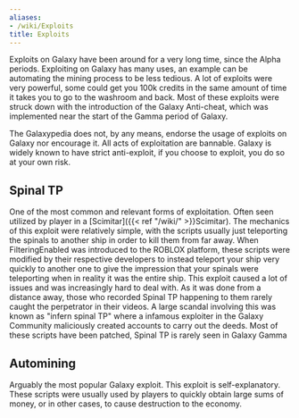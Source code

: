 ```yaml
---
aliases:
- /wiki/Exploits
title: Exploits
---
```


Exploits on Galaxy have been around for a very long time, since the Alpha periods. Exploiting on Galaxy has many uses, an example can be automating the mining process to be less tedious. A lot of exploits were very powerful, some could get you 100k credits in the same amount of time it takes you to go to the washroom and back. Most of these exploits were struck down with the introduction of the Galaxy Anti-cheat, which was implemented near the start of the Gamma period of Galaxy.

The Galaxypedia does not, by any means, endorse the usage of exploits on Galaxy nor encourage it. All acts of exploitation are bannable. Galaxy is widely known to have strict anti-exploit, if you choose to exploit, you do so at your own risk.

## Spinal TP 

One of the most common and relevant forms of exploitation. Often seen utilized by player in a [Scimitar]({{< ref "/wiki/" >}}Scimitar). The mechanics of this exploit were relatively simple, with the scripts usually just teleporting the spinals to another ship in order to kill them from far away. When FilteringEnabled was introduced to the ROBLOX platform, these scripts were modified by their respective developers to instead teleport your ship very quickly to another one to give the impression that your spinals were teleporting when in reality it was the entire ship. This exploit caused a lot of issues and was increasingly hard to deal with. As it was done from a distance away, those who recorded Spinal TP happening to them rarely caught the perpetrator in their videos. A large scandal involving this was known as "infern spinal TP" where a infamous exploiter in the Galaxy Community maliciously created accounts to carry out the deeds. Most of these scripts have been patched, Spinal TP is rarely seen in Galaxy Gamma

## Automining

Arguably the most popular Galaxy exploit. This exploit is self-explanatory. These scripts were usually used by players to quickly obtain large sums of money, or in other cases, to cause destruction to the economy.
